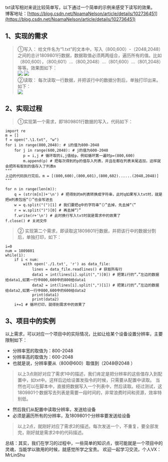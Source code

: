 txt读写相对来说比较简单写，以下通过一个简单的示例来感受下读写的效果。  
博客地址：[https://blog.csdn.net/NoamaNelson/article/details/102736451](https://blog.csdn.net/NoamaNelson/article/details/102736451)
## 1、实现的需求 
> ①写入：
给文件名为“1.txt”的文本中，写入（800,600）-（2048,2048）之间的总计1809801行数据，数据取值必须两两组合，遍历所有的值。比如（800,600），（800,601）…（800,2048）…（801,600）…（801,2048）等等。效果图如下：  
![](https://img-blog.csdnimg.cn/20191025090859960.png) ![](https://img-blog.csdnimg.cn/20191025091001727.png)  
> ②读取：
每次读取一行数据，并把该行中的数据分割后，单独打印出来。如下：  
![](https://img-blog.csdnimg.cn/20191025091345149.png?x-oss-process=image/watermark,type_ZmFuZ3poZW5naGVpdGk,shadow_10,text_aHR0cHM6Ly9ibG9nLmNzZG4ubmV0L05vYW1hTmVsc29u,size_16,color_FFFFFF,t_70)  

## 2、实现过程  

> ①实现第一个需求，即1809801行数据的写入，代码如下：  
    
	import re
	m = []
	f = open(".\1.txt", "w")
	for i in range(800,2048): # i的值为800-2048
		for j in range(600,2048): # j的值为600-2048
			p = i,j # 循环取的i,j值给p，例如循环第一遍时p=(800,600)
			m.append(p) # 把每次得到的p的值存入列表，并且在都在列表末尾追加，这样就会把所有取到的值存入了列表m
	"""
	上边的代码执行完后，m = [(800,600),(800,601),(800,602)......(2048,2048)]
	"""
			
	for n in range(len(m)):
		q = (str(m[n])+'\n') # 把得到的m列表转换成字符串，此时q如果写入txt时，就是把m列表包括“（）”也会写进去
		w = q.split("(")[1] # 我们要把q中的字符串“（）”去掉，先去掉“（”
		r = w.split(")")[0] # 再去掉“）”
		f.write(r+'\n') # 此时换行写入txt时就是需求中的效果了
	f.close() # 关闭文件  

> ② 实现第二个需求，即读取这1809801行数据，并把该行中的数据分割后，单独打印，如下：  

    i=0
	num = 1809801
	while(1):
	    if i < num:
	        with open('./1.txt', 'r') as data_file:
	            lines = data_file.readlines() # 获取所有行
	            data1 = int(lines[i].split(",")[0]) # 把第i行的“，”左边的数据给data1,如第一行中800,600中的800给data1
	            data2 = int(lines[i].split(",")[1]) # 把第i行的“，”左边的数据给data2,如第一行中800,600中的600给data2
	            print(data1)
	            print(data2)
	    i+=1 # 循环打印，就得到需求中的效果了  

## 3、项目中的实例 
以上需求，可以对应一个项目中的实际情况，比如让给某个设备设置分辨率，主要限制如下：  

- 分辨率宽的取值为：800-2048  
- 分辨率高的取值为：600-2048  
- 也就是说，分辨率要从（800@600）取值到（2048@2048  ）


> 以上3点刚好对应了需求1中的描述，我们肯定是把分辨率的这些值存入到配置中，如txt中。这样后边给设置发指令的时候，只需要从配置中读取。
当然也可以在脚本中，直接把数据写入一个列表中，然后读取。经过测试，这1809801个数据写去列表是需要一段时间的，非常浪费时间和资源，效率特别低。


- 然后我们从配置中读取分辨率，发送给设备  
- 必须是遍历所有的分辨率，及1809801个分辨率要发送给设备  


> 以上2点，就刚好对应了需求2的描述。每次发送一个，不重复，要全部发完，刚好就是需求2中的代码描述。  

总结：其实，我们在学习的过程中，一些简单的知识点，很可能就是一个项目中的灵魂，当能学以致用的时候，就感觉所学之宝贵。
欢迎一起学习交流，个人VX：MrLinShu